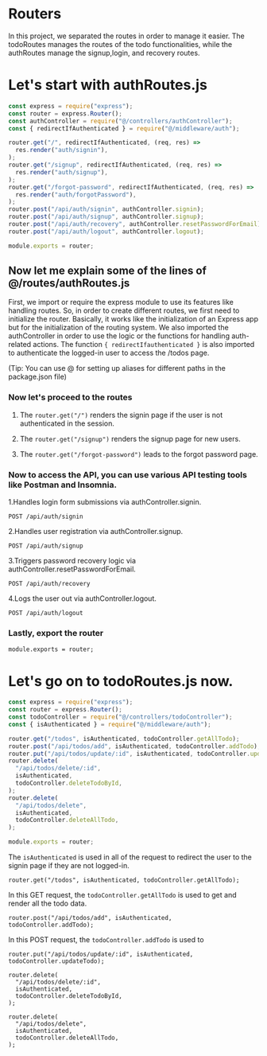 # Routers
In this project, we separated the routes in order to manage it easier. The todoRoutes manages the  routes of the todo functionalities, while the authRoutes manage the signup,login, and recovery routes.

# Let's start with authRoutes.js

```js
const express = require("express");
const router = express.Router();
const authController = require("@/controllers/authController");
const { redirectIfAuthenticated } = require("@/middleware/auth");

router.get("/", redirectIfAuthenticated, (req, res) =>
  res.render("auth/signin"),
);
router.get("/signup", redirectIfAuthenticated, (req, res) =>
  res.render("auth/signup"),
);
router.get("/forgot-password", redirectIfAuthenticated, (req, res) =>
  res.render("auth/forgotPassword"),
);
router.post("/api/auth/signin", authController.signin);
router.post("/api/auth/signup", authController.signup);
router.post("/api/auth/recovery", authController.resetPasswordForEmail);
router.post("/api/auth/logout", authController.logout);

module.exports = router;

```
## Now let me explain some of the lines of @/routes/authRoutes.js

First, we import or require the express module to use its features like handling routes. So, in order to create different routes, we first need to initialize the router. Basically, it works like the initialization of an Express app but for the initialization of the routing system. We also imported the authController in order to use the logic or the functions for handling auth-related actions. The function ```{ redirectIfauthenticated }``` is also imported to authenticate the logged-in user to access the /todos page.


(Tip: You can use @ for setting up aliases for different paths in the package.json file)

### Now let's proceed to the routes

1. The ``` router.get("/") ``` renders the signin page if the user is not authenticated in the session.

2. The ```router.get("/signup")``` renders the signup page for new users.

3. The ```router.get("/forgot-password")``` leads to the forgot password page.


### Now to access the API, you can use various API testing tools like Postman and Insomnia.

1.Handles login form submissions via authController.signin.

```POST /api/auth/signin```

2.Handles user registration via authController.signup.

```POST /api/auth/signup```

3.Triggers password recovery logic via authController.resetPasswordForEmail.

```POST /api/auth/recovery```

4.Logs the user out via authController.logout.

```POST /api/auth/logout```

### Lastly, export the router 
```module.exports = router;```


# Let's go on to todoRoutes.js now.

```js
const express = require("express");
const router = express.Router();
const todoController = require("@/controllers/todoController");
const { isAuthenticated } = require("@/middleware/auth");

router.get("/todos", isAuthenticated, todoController.getAllTodo);
router.post("/api/todos/add", isAuthenticated, todoController.addTodo);
router.put("/api/todos/update/:id", isAuthenticated, todoController.updateTodo);
router.delete(
  "/api/todos/delete/:id",
  isAuthenticated,
  todoController.deleteTodoById,
);
router.delete(
  "/api/todos/delete",
  isAuthenticated,
  todoController.deleteAllTodo,
);

module.exports = router;
```
The ```isAuthenticated``` is used in all of the request to redirect the user to the signin page if they are not logged-in.
```
router.get("/todos", isAuthenticated, todoController.getAllTodo);
```
In this GET request, the ```todoController.getAllTodo``` is used to get and render all the todo data.
```
router.post("/api/todos/add", isAuthenticated, todoController.addTodo);
```
In this POST request, the ```todoController.addTodo``` is used to 
```
router.put("/api/todos/update/:id", isAuthenticated, todoController.updateTodo);
```
```
router.delete(
  "/api/todos/delete/:id",
  isAuthenticated,
  todoController.deleteTodoById,
);
```
```
router.delete(
  "/api/todos/delete",
  isAuthenticated,
  todoController.deleteAllTodo,
);
```

